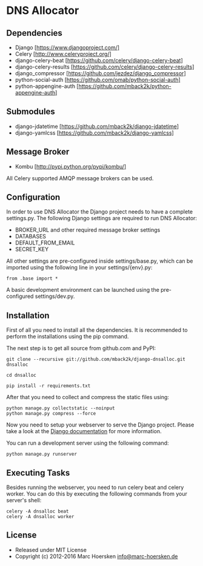 DNS Allocator
=============

Dependencies
------------
- Django             [https://www.djangoproject.com/]
- Celery             [http://www.celeryproject.org/]
- django-celery-beat [https://github.com/celery/django-celery-beat]
- django-celery-results [https://github.com/celery/django-celery-results]
- django_compressor  [https://github.com/jezdez/django_compressor]
- python-social-auth [https://github.com/omab/python-social-auth]
- python-appengine-auth [https://github.com/mback2k/python-appengine-auth]

Submodules
----------
- django-jdatetime   [https://github.com/mback2k/django-jdatetime]
- django-yamlcss     [https://github.com/mback2k/django-yamlcss]

Message Broker
--------------
- Kombu              [http://pypi.python.org/pypi/kombu/]

All Celery supported AMQP message brokers can be used.

Configuration
-------------
In order to use DNS Allocator the Django project needs to have a complete settings.py.
The following Django settings are required to run DNS Allocator:

- BROKER_URL and other required message broker settings
- DATABASES
- DEFAULT_FROM_EMAIL
- SECRET_KEY

All other settings are pre-configured inside settings/base.py, which can be imported using the following line in your settings/{env}.py:

    from .base import *

A basic development environment can be launched using the pre-configured settings/dev.py.

Installation
------------
First of all you need to install all the dependencies.
It is recommended to perform the installations using the pip command.

The next step is to get all source from github.com and PyPI:

    git clone --recursive git://github.com/mback2k/django-dnsalloc.git dnsalloc
    
    cd dnsalloc
    
    pip install -r requirements.txt

After that you need to collect and compress the static files using:

    python manage.py collectstatic --noinput
    python manage.py compress --force

Now you need to setup your webserver to serve the Django project.
Please take a look at the [Django documentation](https://docs.djangoproject.com/en/1.8/topics/install/) for more information.

You can run a development server using the following command:

    python manage.py runserver

Executing Tasks
---------------
Besides running the webserver, you need to run celery beat and celery worker.
You can do this by executing the following commands from your server's shell:

    celery -A dnsalloc beat
    celery -A dnsalloc worker

License
-------
* Released under MIT License
* Copyright (c) 2012-2016 Marc Hoersken <info@marc-hoersken.de>
